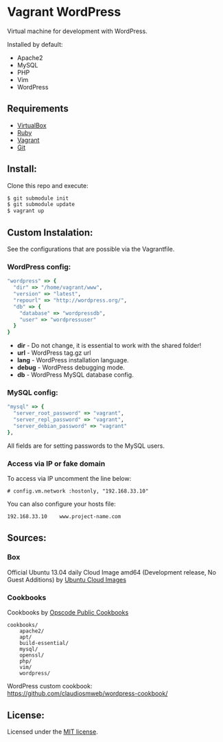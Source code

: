 # Vagrant WordPress #

Virtual machine for development with WordPress.

Installed by default:

* Apache2
* MySQL
* PHP
* Vim
* WordPress

## Requirements ##

* [VirtualBox](https://www.virtualbox.org/)
* [Ruby](http://www.ruby-lang.org)
* [Vagrant](http://vagrantup.com/)
* [Git](http://git-scm.com/)

## Install: ##

Clone this repo and execute:

```bash
$ git submodule init
$ git submodule update
$ vagrant up
```

## Custom Instalation: ##

See the configurations that are possible via the Vagrantfile.

### WordPress config: ###

```ruby
"wordpress" => {
  "dir" => "/home/vagrant/www",
  "version" => "latest",
  "repourl" => "http://wordpress.org/",
  "db" => {
    "database" => "wordpressdb",
    "user" => "wordpressuser"
  }
}
```

* **dir** - Do not change, it is essential to work with the shared folder!
* **url** - WordPress tag.gz url
* **lang** - WordPress installation language.
* **debug** - WordPress debugging mode.
* **db** - WordPress MySQL database config.

### MySQL config: ###

```ruby
"mysql" => {
  "server_root_password" => "vagrant",
  "server_repl_password" => "vagrant",
  "server_debian_password" => "vagrant"
},
```

All fields are for setting passwords to the MySQL users.

### Access via IP or fake domain ###

To access via IP uncomment the line below:

    # config.vm.network :hostonly, "192.168.33.10"

You can also configure your hosts file:

    192.168.33.10    www.project-name.com

## Sources: ##

### Box ###

Official Ubuntu 13.04 daily Cloud Image amd64 (Development release, No Guest Additions) by [Ubuntu Cloud Images](http://cloud-images.ubuntu.com/)

### Cookbooks ###

Cookbooks by [Opscode Public Cookbooks](https://github.com/opscode-cookbooks/)

    cookbooks/
        apache2/
        apt/
        build-essential/
        mysql/
        openssl/
        php/
        vim/
        wordpress/

WordPress custom cookbook: <https://github.com/claudiosmweb/wordpress-cookbook/>

## License: ##

Licensed under the [MIT license](http://opensource.org/licenses/mit-license.php).
